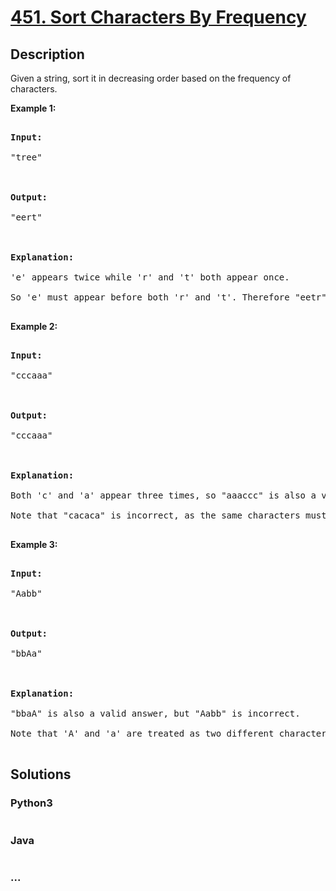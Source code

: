 # [451. Sort Characters By Frequency](https://leetcode.com/problems/sort-characters-by-frequency)

## Description
<p>Given a string, sort it in decreasing order based on the frequency of characters.</p>



<p><b>Example 1:</b>

<pre>

<b>Input:</b>

"tree"



<b>Output:</b>

"eert"



<b>Explanation:</b>

'e' appears twice while 'r' and 't' both appear once.

So 'e' must appear before both 'r' and 't'. Therefore "eetr" is also a valid answer.

</pre>

</p>



<p><b>Example 2:</b>

<pre>

<b>Input:</b>

"cccaaa"



<b>Output:</b>

"cccaaa"



<b>Explanation:</b>

Both 'c' and 'a' appear three times, so "aaaccc" is also a valid answer.

Note that "cacaca" is incorrect, as the same characters must be together.

</pre>

</p>



<p><b>Example 3:</b>

<pre>

<b>Input:</b>

"Aabb"



<b>Output:</b>

"bbAa"



<b>Explanation:</b>

"bbaA" is also a valid answer, but "Aabb" is incorrect.

Note that 'A' and 'a' are treated as two different characters.

</pre>

</p>


## Solutions


<!-- tabs:start -->

### **Python3**

```python

```

### **Java**

```java

```

### **...**
```

```

<!-- tabs:end -->